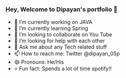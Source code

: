 ### Hey, Welcome to Dipayan's portfolio 👋

- 🔭 I’m currently working on JAVA
- 🌱 I’m currently learning Spring
- 👯 I’m looking to collaborate on You Tube
- 🤔 I’m looking for help with each other
- 💬 Ask me about any Tech related stuff
- 📫 How to reach me: Twitter @dipayan_05p
- 😄 Pronouns: He/His
- ⚡ Fun fact: Spends a lot of time spotify!!
